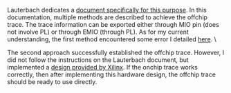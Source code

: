 Lauterbach dedicates a [document specifically for this purpose](https://www2.lauterbach.com/pdf/app_xilinx_zynq.pdf). In this documentation, multiple methods are described to achieve the offchip trace. The trace information can be exported either through MIO pin (does not involve PL) or through EMIO (through PL). As for my current understanding, the first method encountered some error I detailed [here](https://forums.xilinx.com/t5/Processor-System-Design-and-AXI/Error-while-changing-MIO-assignment-to-I2C-and-cannot-find-DGB/td-p/1223119). \

The second approach successfully established the offchip trace. However, I did not follow the instructions on the Lauterbach document, but implemented a [design provided by Xilinx](https://www.xilinx.com/support/answers/66669.html). If the onchip trace works correctly, then after implementing this hardware design, the offchip trace should be ready to use directly. 
